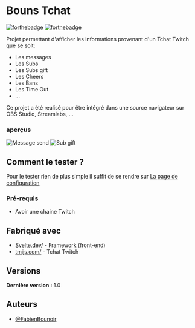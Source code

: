 # Bouns Tchat 


[![forthebadge](http://forthebadge.com/images/badges/built-with-love.svg)](http://forthebadge.com)  [![forthebadge](https://forthebadge.com/images/badges/made-with-javascript.svg)](http://forthebadge.com)

Projet permettant d'afficher les informations provenant d'un Tchat Twitch que se soit:
- Les messages
- Les Subs
- Les Subs gift
- Les Cheers
- Les Bans
- Les Time Out
- ...

Ce projet a été realisé pour être intégré dans une source navigateur sur OBS Studio, Streamlabs, ...

### aperçus

![](https://i.imgur.com/Hr4qv9G.png "Message send")
![](https://i.imgur.com/tW6wW2z.png "Sub gift")

## Comment le tester ?

Pour le tester rien de plus simple il suffit de se rendre sur [La page de configuration](https://fabienbounoir.github.io/Bouns-interactive-tchat-config)

### Pré-requis

- Avoir une chaine Twitch

## Fabriqué avec

* [Svelte.dev/](https://svelte.dev/) - Framework (front-end)
* [tmijs.com/](https://tmijs.com/) - Tchat Twitch

## Versions

**Dernière version :** 1.0

## Auteurs

* [@FabienBounoir](https://github.com/FabienBounoir)

